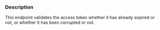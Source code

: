 ### Description

This endpoint validates the access token whether it has already expired or not, or whether it has been corrupted or not.
